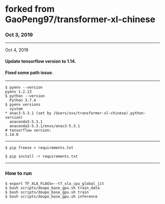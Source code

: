 # forked from GaoPeng97/transformer-xl-chinese
### Oct 3, 2019
----------------------

Oct 4, 2019
#### Update tensorflow version to 1.14.
#### Fixed some path issue.
----------------------
``` 
$ pyenv --version                                                                                                               pyenv 1.2.13
$ python --version
  Python 3.7.4
$ pyenv versions
  system
* anac3-5.3.1 (set by /Users/xxx/transformer-xl-chinese/.python-version)
  anaconda3-5.3.1
  anaconda3-5.3.1/envs/anac3-5.3.1
# tensorflow version:
1.14.0
```
----------------------
```
$ pip freeze > requirements.txt

$ pip install -r requirements.txt
```
----------------------
### How to run
```
$ export TF_XLA_FLAGS=--tf_xla_cpu_global_jit
$ bash scripts/doupo_base_gpu.sh train_data
$ bash scripts/doupo_base_gpu.sh train
$ bash scripts/doupo_base_gpu.sh inference
```

